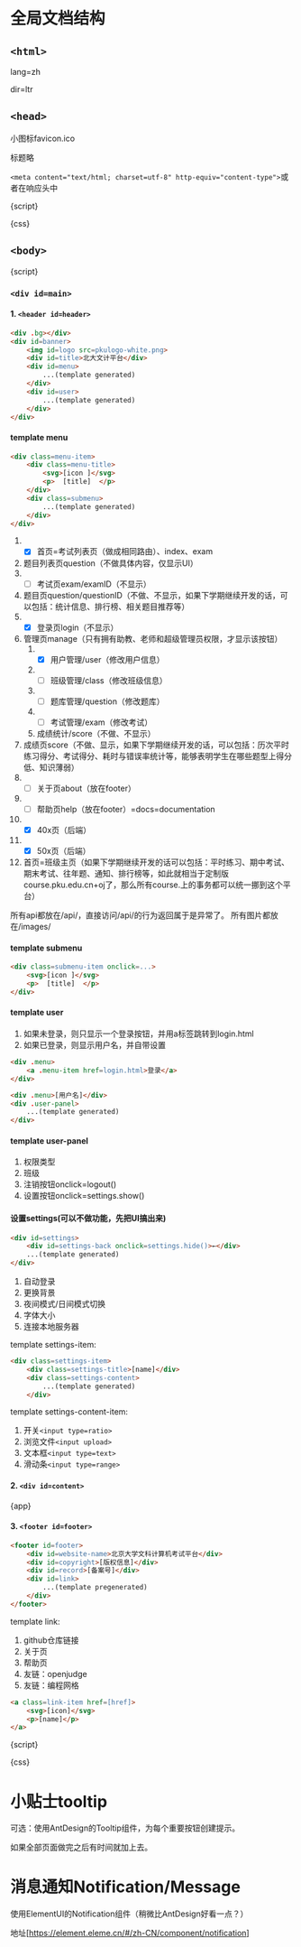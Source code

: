 # 全局文档结构

## `<html>`

lang=zh

dir=ltr

## `<head>`

小图标favicon.ico

标题略

`<meta content="text/html; charset=utf-8" http-equiv="content-type">`或者在响应头中

{script}

{css}

## `<body>`

{script}

### `<div id=main>`

#### 1. `<header id=header>`

```html
<div .bg></div>
<div id=banner>
    <img id=logo src=pkulogo-white.png>
    <div id=title>北大文计平台</div>
    <div id=menu>
        ...(template generated)
    </div>
    <div id=user>
        ...(template generated)
    </div>
</div>
```

#### template menu

```html
<div class=menu-item>
    <div class=menu-title>
        <svg>[icon ]</svg>
        <p>  [title]  </p>
    </div>
    <div class=submenu>
        ...(template generated)
    </div>
</div>
```

1. - [x] 首页=考试列表页（做成相同路由）、index、exam
2. 题目列表页question（不做具体内容，仅显示UI）
3. - [ ] 考试页exam/examID（不显示）
4. 题目页question/questionID（不做、不显示，如果下学期继续开发的话，可以包括：统计信息、排行榜、相关题目推荐等）
5. - [x] 登录页login（不显示）
6. 管理页manage（只有拥有助教、老师和超级管理员权限，才显示该按钮）
   1. - [x] 用户管理/user（修改用户信息）
   2. - [ ] 班级管理/class（修改班级信息）
   3. - [ ] 题库管理/question（修改题库）
   4. - [ ] 考试管理/exam（修改考试）
   5. 成绩统计/score（不做、不显示）
7. 成绩页score（不做、显示，如果下学期继续开发的话，可以包括：历次平时练习得分、考试得分、耗时与错误率统计等，能够表明学生在哪些题型上得分低、知识薄弱）
8. - [ ] 关于页about（放在footer）
9. - [ ] 帮助页help（放在footer）=docs=documentation
10. - [x] 40x页（后端）
11. - [x] 50x页（后端）
12. 首页=班级主页（如果下学期继续开发的话可以包括：平时练习、期中考试、期末考试、往年题、通知、排行榜等，如此就相当于定制版course.pku.edu.cn+oj了，那么所有course.上的事务都可以统一挪到这个平台）

所有api都放在/api/，直接访问/api/的行为返回属于是异常了。
所有图片都放在/images/

#### template submenu

```html
<div class=submenu-item onclick=...>
    <svg>[icon ]</svg>
    <p>  [title]  </p>
</div>
```

#### template user

1. 如果未登录，则只显示一个登录按钮，并用a标签跳转到login.html
2. 如果已登录，则显示用户名，并自带设置

```html
<div .menu>
    <a .menu-item href=login.html>登录</a>
</div>
```



```html
<div .menu>[用户名]</div>
<div .user-panel>
    ...(template generated)
</div>
```

#### template user-panel

1. 权限类型
2. 班级
3. 注销按钮onclick=logout()
4. 设置按钮onclick=settings.show()

#### 设置settings(可以不做功能，先把UI搞出来)

```html
<div id=settings>
    <div id=settings-back onclick=settings.hide()>←</div>
    ...(template generated)
</div>
```

1. 自动登录
2. 更换背景
3. 夜间模式/日间模式切换
4. 字体大小
5. 连接本地服务器

template settings-item:

```html
<div class=settings-item>
    <div class=settings-title>[name]</div>
    <div class=settings-content>
        ...(template generated)
    </div>
```

template settings-content-item:

1. 开关`<input type=ratio>`
2. 浏览文件`<input upload>`
3. 文本框`<input type=text>`
4. 滑动条`<input type=range>`

#### 2. `<div id=content>`

{app}

#### 3. `<footer id=footer>`

```html
<footer id=footer>
    <div id=website-name>北京大学文科计算机考试平台</div>
    <div id=copyright>[版权信息]</div>
    <div id=record>[备案号]</div>
    <div id=link>
        ...(template pregenerated)
    </div>
</footer>
```

template link:

1. github仓库链接
2. 关于页
3. 帮助页
4. 友链：openjudge
5. 友链：编程网格

```html
<a class=link-item href=[href]>
    <svg>[icon]</svg>
    <p>[name]</p>
</a>
```

{script}

{css}

# 小贴士tooltip

可选：使用AntDesign的Tooltip组件，为每个重要按钮创建提示。

如果全部页面做完之后有时间就加上去。

# 消息通知Notification/Message

使用ElementUI的Notification组件（稍微比AntDesign好看一点？）

地址[https://element.eleme.cn/#/zh-CN/component/notification]

